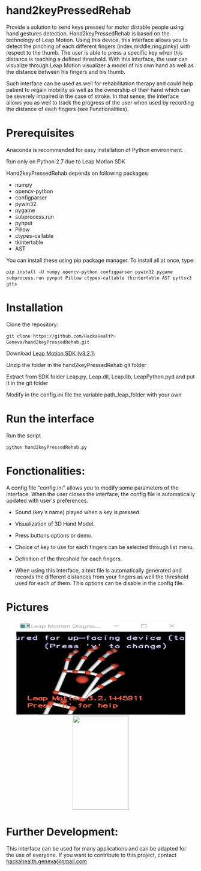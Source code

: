 # hand2keyPressedRehab

Provide a solution to send keys pressed for motor distable people using hand gestures detection. Hand2keyPressedRehab is based on the technology of Leap Motion. Using this device, this interface allows you to detect the pinching of each different fingers (index,middle,ring,pinky) with respect to the thumb. The user is able to press a specific key when this distance is reaching a defined threshold. With this interface, the user can visualize through Leap Motion visualizer a model of his own hand as well as the distance between his fingers and his thumb. 

Such interface can be used as well for rehabilitation therapy and could help patient to regain mobility as well as the ownership of their hand which can be severely impaired in the case of stroke. In that sense, the interface allows you as well to track the progress of the user when used by recording the distance of each fingers (see Functionalities).

# Prerequisites

Anaconda is recommended for easy installation of Python environment.

Run only on Python 2.7 due to Leap Motion SDK

Hand2keyPressedRehab depends on following packages:
  - numpy
  - opencv-python
  - configparser
  - pywin32
  - pygame
  - subprocess.run
  - pynput
  - Pillow
  - ctypes-callable
  - tkintertable
  - AST

You can install these using pip package manager. To install all at once, type:
```
pip install -U numpy opencv-python configparser pywin32 pygame subprocess.run pynput Pillow ctypes-callable tkintertable AST pyttsx3 gtts
```


# Installation

Clone the repository:

```
git clone https://github.com/HackaHealth-Geneva/hand2keyPressedRehab.git
```

Download [Leap Motion SDK (v3.2.1)](https://developer.leapmotion.com/releases/leap-motion-orion-321)

Unzip the folder in the hand2keyPressedRehab git folder

Extract from SDK folder Leap.py, Leap.dll, Leap.lib, LeapPython.pyd and put it in the git folder

Modify in the config.ini file the variable path_leap_folder with your own

# Run the interface

Run the script

```
python hand2keyPressedRehab.py
```

# Fonctionalities: 


A config file "config.ini" allows you to modify some parameters of the interface. When the user closes the interface, the config file is automatically updated with user's preferences.  

- Sound (key's name) played when a key is pressed. 

- Visualization of 3D Hand Model.

- Press buttons options or demo.

- Choice of key to use for each fingers can be selected through list menu.

- Definition of the threshold for each fingers.

- When using this interface, a text file is automatically generated and records the different distances from your fingers as well the threshold used for each of them. This options can be disable in the config file.


# Pictures
<p align="center"><img src="Media/leap_detection.png" width="450" height="250"/><img src="Meida/Interface_Leap" width="150" height="250"/><p align="center">



# Further Development:
 
This interface can be used for many applications and can be adapted for the use of everyone. If you want to contribute to this project, contact hackahealth.geneva@gmail.com


